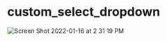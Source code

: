 # custom_select_dropdown

![Screen Shot 2022-01-16 at 2 31 19 PM](https://user-images.githubusercontent.com/66326262/149653765-e08b08ef-7de6-45cd-a54a-b328bc7a9f18.png)


